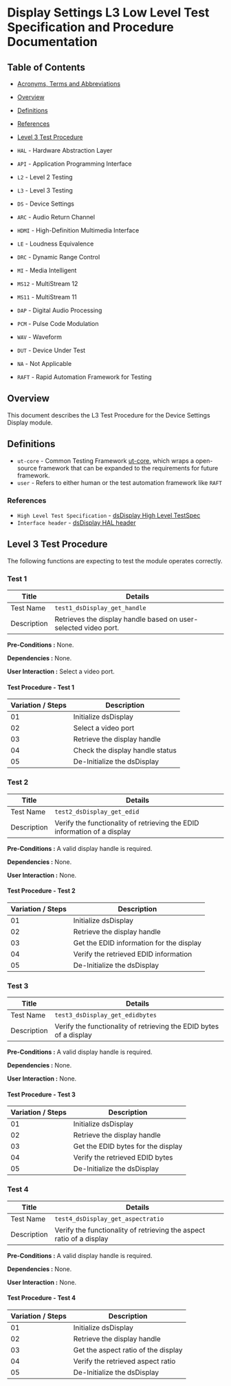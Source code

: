 # Display Settings L3 Low Level Test Specification and Procedure Documentation

## Table of Contents

- [Acronyms, Terms and Abbreviations](#acronyms-terms-and-abbreviations)
- [Overview](#overview)
- [Definitions](#definitions)
- [References](#references)
- [Level 3 Test Procedure](#level-3-test-procedure)

- `HAL`    - Hardware Abstraction Layer
- `API`    - Application Programming Interface
- `L2`     - Level 2 Testing
- `L3`     - Level 3 Testing
- `DS`     - Device Settings
- `ARC`    - Audio Return Channel
- `HDMI`   - High-Definition Multimedia Interface
- `LE`     - Loudness Equivalence
- `DRC`    - Dynamic Range Control
- `MI`     - Media Intelligent
- `MS12`   - MultiStream 12
- `MS11`   - MultiStream 11
- `DAP`    - Digital Audio Processing
- `PCM`    - Pulse Code Modulation
- `WAV`    - Waveform
- `DUT`    - Device Under Test
- `NA`     - Not Applicable
- `RAFT`   - Rapid Automation Framework for Testing

## Overview

This document describes the L3 Test Procedure for the Device Settings Display module.

## Definitions

- `ut-core` \- Common Testing Framework [ut-core](https://github.com/rdkcentral/ut-core), which wraps a open-source framework that can be expanded to the requirements for future framework.
- `user` \- Refers to either human or the test automation framework like `RAFT`

### References

- `High Level Test Specification` - [dsDisplay High Level TestSpec](ds-display-high-Level_TestSpec.md)
- `Interface header` - [dsDisplay HAL header](https://github.com/rdkcentral/rdk-halif-device_settings/blob/main/include/dsDisplay.h)

## Level 3 Test Procedure

The following functions are expecting to test the module operates correctly.

### Test 1

|Title|Details|
|-----|-------|
|Test Name|`test1_dsDisplay_get_handle`|
|Description| Retrieves the display handle based on user-selected video port. |

**Pre-Conditions :**
None.

**Dependencies :**
None.

**User Interaction :**
Select a video port.

#### Test Procedure - Test 1

|Variation / Steps|Description|
|-----------------|-----------|
|01|Initialize dsDisplay|
|02|Select a video port|
|03|Retrieve the display handle|
|04|Check the display handle status|
|05|De-Initialize the dsDisplay|

### Test 2

|Title|Details|
|-----|-------|
|Test Name|`test2_dsDisplay_get_edid`|
|Description|Verify the functionality of retrieving the EDID information of a display|

**Pre-Conditions :**
A valid display handle is required.

**Dependencies :**
None.

**User Interaction :**
None.

#### Test Procedure - Test 2

|Variation / Steps|Description|
|-----------------|-----------|
|01|Initialize dsDisplay|
|02|Retrieve the display handle|
|03|Get the EDID information for the display|
|04|Verify the retrieved EDID information|
|05|De-Initialize the dsDisplay|

### Test 3

|Title|Details|
|-----|-------|
|Test Name|`test3_dsDisplay_get_edidbytes`|
|Description|Verify the functionality of retrieving the EDID bytes of a display|

**Pre-Conditions :**
A valid display handle is required.

**Dependencies :**
None.

**User Interaction :**
None.

#### Test Procedure - Test 3

|Variation / Steps|Description|
|-----------------|-----------|
|01|Initialize dsDisplay|
|02|Retrieve the display handle|
|03|Get the EDID bytes for the display|
|04|Verify the retrieved EDID bytes|
|05|De-Initialize the dsDisplay|

### Test 4

|Title|Details|
|-----|-------|
|Test Name|`test4_dsDisplay_get_aspectratio`|
|Description|Verify the functionality of retrieving the aspect ratio of a display|

**Pre-Conditions :**
A valid display handle is required.

**Dependencies :**
None.

**User Interaction :**
None.

#### Test Procedure - Test 4

|Variation / Steps|Description|
|-----------------|-----------|
|01|Initialize dsDisplay|
|02|Retrieve the display handle|
|03|Get the aspect ratio of the display|
|04|Verify the retrieved aspect ratio|
|05|De-Initialize the dsDisplay|
